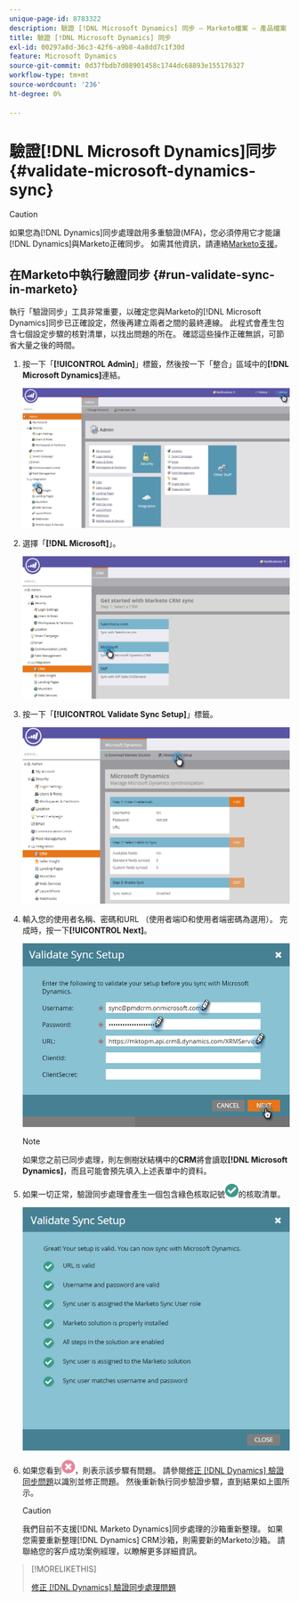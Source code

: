 ```yaml
---
unique-page-id: 8783322
description: 驗證 [!DNL Microsoft Dynamics] 同步 — Marketo檔案 — 產品檔案
title: 驗證 [!DNL Microsoft Dynamics] 同步
exl-id: 00297a8d-36c3-42f6-a9b8-4a8dd7c1f30d
feature: Microsoft Dynamics
source-git-commit: 0d37fbdb7d08901458c1744dc68893e155176327
workflow-type: tm+mt
source-wordcount: '236'
ht-degree: 0%

---
```


# 驗證[!DNL Microsoft Dynamics]同步 {#validate-microsoft-dynamics-sync}

>[!CAUTION]
>
>如果您為[!DNL Dynamics]同步處理啟用多重驗證(MFA)，您必須停用它才能讓[!DNL Dynamics]與Marketo正確同步。 如需其他資訊，請連絡[Marketo支援](https://nation.marketo.com/t5/Support/ct-p/Support)。

## 在Marketo中執行驗證同步 {#run-validate-sync-in-marketo}

執行「驗證同步」工具非常重要，以確定您與Marketo的[!DNL Microsoft Dynamics]同步已正確設定，然後再建立兩者之間的最終連線。 此程式會產生包含七個設定步驟的核對清單，以找出問題的所在。 確認這些操作正確無誤，可節省大量之後的時間。

1. 按一下「**[!UICONTROL Admin]**」標籤，然後按一下「整合」區域中的&#x200B;**[!DNL Microsoft Dynamics]**&#x200B;連結。

   ![](assets/image2015-9-28-16-3a7-3a51.png)

1. 選擇「**[!DNL Microsoft]**」。

   ![](assets/image2015-9-28-16-3a10-3a47.png)

1. 按一下「**[!UICONTROL Validate Sync Setup]**」標籤。

   ![](assets/image2015-9-28-16-3a11-3a45.png)

1. 輸入您的使用者名稱、密碼和URL （使用者端ID和使用者端密碼為選用）。 完成時，按一下&#x200B;**[!UICONTROL Next]**。

   ![](assets/four-1.png)

   >[!NOTE]
   >
   >如果您之前已同步處理，則左側樹狀結構中的&#x200B;**CRM**&#x200B;將會讀取&#x200B;**[!DNL Microsoft Dynamics]**，而且可能會預先填入上述表單中的資料。

1. 如果一切正常，驗證同步處理會產生一個包含綠色核取記號![—](assets/check.png)的核取清單。

   ![](assets/image2015-9-22-15-3a58-3a12.png)

1. 如果您看到![—](assets/delete.png)，則表示該步驟有問題。 請參閱[修正 [!DNL Dynamics] 驗證同步問題](/help/marketo/product-docs/crm-sync/microsoft-dynamics-sync/sync-setup/validate-microsoft-dynamics-sync/fix-dynamics-validation-sync-issues.md)以識別並修正問題。 然後重新執行同步驗證步驟，直到結果如上圖所示。

   >[!CAUTION]
   >
   >我們目前不支援[!DNL Marketo Dynamics]同步處理的沙箱重新整理。 如果您需要重新整理[!DNL Dynamics] CRM沙箱，則需要新的Marketo沙箱。 請聯絡您的客戶成功案例經理，以瞭解更多詳細資訊。

>[!MORELIKETHIS]
>
>[修正 [!DNL Dynamics] 驗證同步處理問題](/help/marketo/product-docs/crm-sync/microsoft-dynamics-sync/sync-setup/validate-microsoft-dynamics-sync/fix-dynamics-validation-sync-issues.md)
